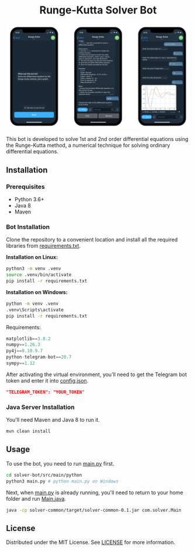 <h1 align="center"> Runge-Kutta Solver Bot </h1>

<img src="docs/images/preview.png" class="center">

This bot is developed to solve 1st and 2nd order differential equations using the Runge-Kutta method, a numerical technique for solving ordinary differential equations.

## Installation

### Prerequisites

- Python 3.6+
- Java 8
- Maven

### Bot Installation

Clone the repository to a convenient location and install all the required libraries from [requirements.txt](requirements.txt).

**Installation on Linux:**
```bash
python3 -m venv .venv
source .venv/bin/activate
pip install -r requirements.txt
```

**Installation on Windows:**
```bash
python -m venv .venv
.venv\Scripts\activate
pip install -r requirements.txt
```

Requirements:

```python
matplotlib==3.8.2
numpy==1.26.3
py4j==0.10.9.7
python-telegram-bot==20.7
sympy==1.12
```

After activating the virtual environment, you'll need to get the Telegram bot token and enter it into [config.json](solver-bot/src/main/python/config/config.json).

```json
"TELEGRAM_TOKEN": "YOUR_TOKEN"
```

### Java Server Installation
You'll need Maven and Java 8 to run it.
```bash
mvn clean install
```

## Usage
To use the bot, you need to run [main.py](solver-bot/src/main/python/main.py) first.
```bash
cd solver-bot/src/main/python
python3 main.py # python main.py on Windows
```
Next, when [main.py](solver-bot/src/main/python/main.py) is already running, you'll need to return to your home folder and run [Main.java](solver-common/src/main/java/com/solver/Main.java).
```bash
java -cp solver-common/target/solver-common-0.1.jar com.solver.Main
```

## License

Distributed under the MIT License. See [LICENSE](LICENSE) for more information.